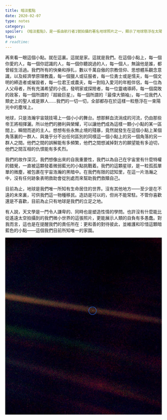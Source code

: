 ```yaml
---
title: 暗淡藍點
date: 2020-02-07
type: notes
category:
spoiler: 《暗淡藍點》，是一張由航行者1號拍攝的著名地球照片之一，顯示了地球懸浮在太陽系漆黑的背景中。亦由這張照片使美國著名天文學家卡爾·薩根博士因而得到靈感，寫成了《Pale Blue Dot》
tags:
# readtime:
---
```


再來看一眼這個小點。就在這裏。這就是家。這就是我們。在這個小點上，每一個你愛的人，每一個你認識的人，每一個你聽說過的人，每一個人，無論他是誰，都曾經生活過。我們所有的快樂和掙扎，數以千萬自傲的宗教信仰、思想體系觀念意識，以及經濟學原理教義，每一個獵人或征服者，每一位勇士或是懦夫，每一個文明的締造者或摧毀者，每一位君王或農夫，每一對陷入愛河的年輕伴侶，每一位為人父母者，所有充滿希望的小孩，發明家或探險者，每一位靈魂導師，每一個腐敗的政客，每一個所謂的『超級巨星』，每一個所謂的『最偉大領袖』，每一位我們人類史上的聖人或是罪人……我們的一切一切，全部都存在於這樣一粒懸浮在一束陽光中的塵埃上。

地球，只是浩瀚宇宙競技場上一個小小的舞台。想那鮮血流淌成的河流，仍由那些帝王將相揮灑。所以他們的勝利與榮耀，可以讓他們成為這樣一顆小小點的某一區間上，瞬間而逝的主人。想想有些永無止境的殘暴，竟然就發生在這個小點上某個角落裏的一群人、與幾乎分不出任何區別的同樣這一個小點上的另一個角落的另一群人之間。他們之間的誤解能有多頻繁，他們之間想滅掉對方的願望能有多迫切，他們之間互相的仇恨能有多炙烈。

我們的故作深沉，我們想像出來的自我重要性，我們以為自己在宇宙里有什麼特權的錯覺，一直被這顆發着微弱藍光的小點挑戰着。我們的這顆星球，是一粒孤孤單單的微塵，被包裹在宇宙浩瀚的黑暗中。在我們有限的認知里，在這一片浩瀚之中，沒有任何跡象表明救助會從別處而來幫助我們救贖自己。

目前為止，地球是我們唯一所知有生命居住的世界。沒有其他地方——至少是在不遠的未來裏，可供我們這一物種移民。造訪是可以的，但尚不能常駐。不管你喜歡還是不喜歡，目前為止只有地球是我們的立足之地。

有人說，天文學是一門令人謙卑的、同時也是塑造性情的學問。也許沒有什麼能比從遙遠太空拍攝到的我們微小世界的這張照片，更能展示人類的自負有多愚蠢。對我而言，這也是在提醒我們的責任所在：更和善的對待彼此，並維護和珍惜這顆暗藍色的小點——這個我們目前所知唯一的家園。

![PaleBlueDot](./PaleBlueDot.jpg)